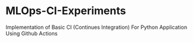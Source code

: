 # MLOps-CI-Experiments
Implementation of Basic CI (Continues Integration) For Python Application Using Github Actions
